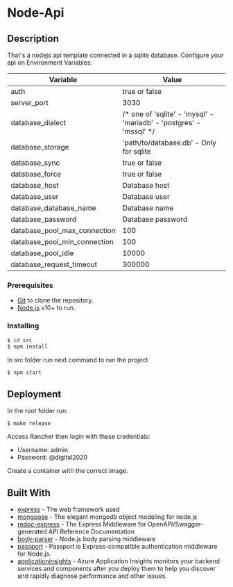 # Node-Api

## Description

That's a nodejs api template connected in a sqlite database.
Configure your api on Environment Variables:

| Variable                      | Value                                                                 |
| ----------------------------- | --------------------------------------------------------------------- |
| auth                          | true or false                                                         |
| server_port                   | 3030                                                                  |
| database_dialect              | /* one of 'sqlite' - 'mysql' - 'mariadb' - 'postgres' - 'mssql' */    |
| database_storage              | 'path/to/database.db'  - Only for sqlite                              |
| database_sync                 | true or false                                                         |
| database_force                | true or false                                                         |
| database_host                 | Database host                                                         |
| database_user                 | Database user                                                         |
| database_database_name        | Database name                                                         |
| database_password             | Database password                                                     |
| database_pool_max_connection  | 100                                                                   |
| database_pool_min_connection  | 100                                                                   |
| database_pool_idle            | 10000                                                                 |
| database_request_timeout      | 300000                                                                |

### Prerequisites

- [Git](https://git-scm.com/) to clone the repository.
- [Node.js](https://nodejs.org/) v10+ to run.

### Installing

```sh
$ cd src
$ npm install
```

In src folder run next command to run the project

```
$ npm start
```

## Deployment

In the root folder run:

```
$ make release
```

Access Rancher then login with these credentials:

* Username: admin
* Password: @digital2020

Create a container with the correct image.

## Built With

* [express](https://expressjs.com/pt-br/) - The web framework used
* [mongoose](https://mongoosejs.com/) - The elegant mongodb object modeling for node.js
* [redoc-express](https://www.npmjs.com/package/redoc-express) - The Express Middleware for OpenAPI/Swagger-generated API Reference Documentation
* [body-parser](https://www.npmjs.com/package/body-parser) - Node.js body parsing middleware
* [passport](https://www.npmjs.com/package/passport) - Passport is Express-compatible authentication middleware for Node.js.
* [applicationinsights](https://www.npmjs.com/package/applicationinsights) - Azure Application Insights monitors your backend services and components after you deploy them to help you discover and rapidly diagnose performance and other issues.
